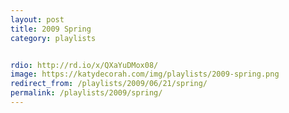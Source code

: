 ```yaml
---
layout: post
title: 2009 Spring
category: playlists


rdio: http://rd.io/x/QXaYuDMox08/
image: https://katydecorah.com/img/playlists/2009-spring.png
redirect_from: /playlists/2009/06/21/spring/
permalink: /playlists/2009/spring/
---
```

